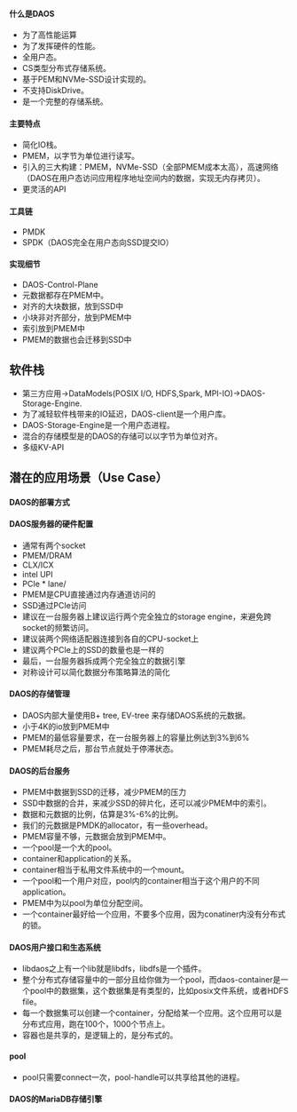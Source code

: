 #### 什么是DAOS
- 为了高性能运算
- 为了发挥硬件的性能。
- 全用户态。
- CS类型分布式存储系统。
- 基于PEM和NVMe-SSD设计实现的。
- 不支持DiskDrive。
- 是一个完整的存储系统。

#### 主要特点
- 简化IO栈。
- PMEM，以字节为单位进行读写。
- 引入的三大构建：PMEM，NVMe-SSD（全部PMEM成本太高），高速网络（DAOS在用户态访问应用程序地址空间内的数据，实现无内存拷贝）。
- 更灵活的API

#### 工具链
- PMDK
- SPDK（DAOS完全在用户态向SSD提交IO）

#### 实现细节
- DAOS-Control-Plane
- 元数据都存在PMEM中。
- 对齐的大块数据，放到SSD中
- 小块非对齐部分，放到PMEM中
- 索引放到PMEM中
- PMEM的数据也会迁移到SSD中

## 软件栈
- 第三方应用->DataModels(POSIX I/O, HDFS,Spark, MPI-IO)->DAOS-Storage-Engine.
- 为了减轻软件栈带来的IO延迟，DAOS-client是一个用户库。
- DAOS-Storage-Engine是一个用户态进程。
- 混合的存储模型是的DAOS的存储可以以字节为单位对齐。
- 多级KV-API

## 潜在的应用场景（Use Case）

#### DAOS的部署方式
#### DAOS服务器的硬件配置
- 通常有两个socket
- PMEM/DRAM
- CLX/ICX
- intel UPI
- PCIe * lane/
- PMEM是CPU直接通过内存通道访问的
- SSD通过PCIe访问
- 建议在一台服务器上建议运行两个完全独立的storage engine，来避免跨socket的频繁访问。
- 建议装两个网络适配器连接到各自的CPU-socket上
- 建议两个PCIe上的SSD的数量也是一样的
- 最后，一台服务器拆成两个完全独立的数据引擎
- 对称设计可以简化数据分布策略算法的简化


#### DAOS的存储管理
- DAOS内部大量使用B+ tree, EV-tree 来存储DAOS系统的元数据。
- 小于4K的io放到PMEM中
- PMEM的最低容量要求，在一台服务器上的容量比例达到3%到6%
- PMEM耗尽之后，那台节点就处于停滞状态。

#### DAOS的后台服务
- PMEM中数据到SSD的迁移，减少PMEM的压力
- SSD中数据的合并，来减少SSD的碎片化，还可以减少PMEM中的索引。
- 数据和元数据的比例，估算是3%-6%的比例。
- 我们的元数据是PMDK的allocator，有一些overhead。
- PMEM容量不够，元数据会放到PMEM中。
- 一个pool是一个大的pool。
- container和application的关系。
- container相当于私用文件系统中的一个mount。
- 一个pool和一个用户对应，pool内的container相当于这个用户的不同application。
- PMEM中为以pool为单位分配空间。
- 一个container最好给一个应用，不要多个应用，因为conatiner内没有分布式的锁。

#### DAOS用户接口和生态系统
- libdaos之上有一个lib就是libdfs，libdfs是一个插件。
- 整个分布式存储容量中的一部分且给你做为一个pool，而daos-container是一个pool中的数据集，这个数据集是有类型的，比如posix文件系统，或者HDFS file。
- 每一个数据集可以创建一个container，分配给某一个应用。这个应用可以是分布式应用，跑在100个，1000个节点上。
- 容器也是共享的，是逻辑上的，是分布式的。

#### pool
- pool只需要connect一次，pool-handle可以共享给其他的进程。

#### DAOS的MariaDB存储引擎
